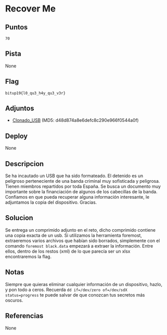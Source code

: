 # Recover Me

## Puntos
`70`

## Pista
None

## Flag
`bitup19{l0_qu3_h4y_qu3_v3r}`

## Adjuntos
* [Clonado_USB](files/black.zip) (MD5: d48d874a8e6defc8c290e966f0544a0f)

## Deploy
None

## Descripcion
Se ha incautado un USB que ha sido formateado. El detenido es un peligroso perteneciente de una banda criminal muy sofisticada y peligrosa. Tienen miembros repartidos por toda España. Se busca un documento muy importante sobre la financiación de algunos de los cabecillas de la banda. Confiamos en que pueda recuperar alguna información interesante, le adjuntamos la copia del dispositivo. Gracias.

## Solucion
Se entrega un comprimido adjunto en el reto, dicho comprimido contiene una copia exacta de un usb. Si utilizamos la herramienta foremost, extraeremos varios archivos que habían sido borrados, simplemente con el comando `foremost black.data` empezará a extraer la información. Entre ellos, dentro de los restos (xml) de lo que parecía ser un xlsx encontraremos la flag.

## Notas
Siempre que quieras eliminar cualquier información de un dispositivo, hazlo, y pon todo a ceros. Recuerda `dd if=/dev/zero of=/dev/sdX status=progress` te puede salvar de que conozcan tus secretos más oscuros.

## Referencias
None